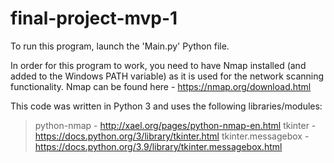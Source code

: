# final-project-mvp-1

To run this program, launch the 'Main.py' Python file.

In order for this program to work, you need to have Nmap installed (and added to the Windows PATH variable) as it is used for the network scanning functionality.
Nmap can be found here - https://nmap.org/download.html

This code was written in Python 3 and uses the following libraries/modules:
>python-nmap - http://xael.org/pages/python-nmap-en.html
>tkinter - https://docs.python.org/3/library/tkinter.html
>tkinter.messagebox - https://docs.python.org/3.9/library/tkinter.messagebox.html